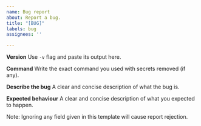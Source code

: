 ```yaml
---
name: Bug report
about: Report a bug.
title: "[BUG]"
labels: bug
assignees: ''

---
```


**Version**
Use `-v` flag and paste its output here.

**Command**
Write the exact command you used with secrets removed (if any).

**Describe the bug**
A clear and concise description of what the bug is.

**Expected behaviour**
A clear and concise description of what you expected to happen.

Note: 
Ignoring any field given in this template will cause report rejection.
